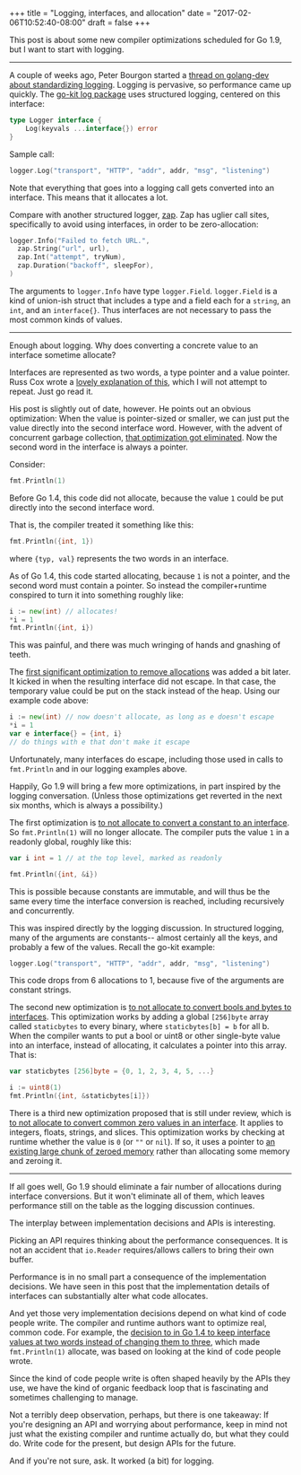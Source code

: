 +++
title = "Logging, interfaces, and allocation"
date = "2017-02-06T10:52:40-08:00"
draft = false
+++

This post is about some new compiler optimizations scheduled for Go 1.9,
but I want to start with logging.

---

A couple of weeks ago, Peter Bourgon started a
[thread on golang-dev about standardizing logging](https://groups.google.com/forum/#!topic/golang-dev/F3l9Iz1JX4g).
Logging is pervasive, so performance came up quickly.
The [go-kit log package](https://github.com/go-kit/kit/tree/master/log) uses structured logging,
centered on this interface:

```go
type Logger interface {
    Log(keyvals ...interface{}) error
}
```

Sample call:

```go
logger.Log("transport", "HTTP", "addr", addr, "msg", "listening")
```

Note that everything that goes into a logging call gets converted into an interface.
This means that it allocates a lot.

Compare with another structured logger, [zap](https://github.com/uber-go/zap).
Zap has uglier call sites, specifically to avoid using interfaces, in order to be zero-allocation:

```go
logger.Info("Failed to fetch URL.",
  zap.String("url", url),
  zap.Int("attempt", tryNum),
  zap.Duration("backoff", sleepFor),
)
```

The arguments to `logger.Info` have type `logger.Field`.
`logger.Field` is a kind of union-ish struct
that includes a type and a field each for a `string`, an `int`, and an `interface{}`.
Thus interfaces are not necessary to pass the most common kinds of values.

---

Enough about logging. Why does converting a concrete value to an interface sometime allocate?

Interfaces are represented as two words, a type pointer and a value pointer.
Russ Cox wrote a [lovely explanation of this](https://research.swtch.com/interfaces),
which I will not attempt to repeat. Just go read it.

His post is slightly out of date, however.
He points out an obvious optimization: When the value is pointer-sized or smaller,
we can just put the value directly into the second interface word.
However, with the advent of concurrent garbage collection,
[that optimization got eliminated](https://golang.org/issue/8405).
Now the second word in the interface is always a pointer.

Consider:

```go
fmt.Println(1)
```

Before Go 1.4, this code did not allocate,
because the value `1` could be put directly into the second interface word.

That is, the compiler treated it something like this:

```go
fmt.Println({int, 1})
```

where `{typ, val}` represents the two words in an interface.

As of Go 1.4, this code started allocating, because `1` is not a pointer,
and the second word must contain a pointer.
So instead the compiler+runtime conspired to turn it into something roughly like:

```go
i := new(int) // allocates!
*i = 1
fmt.Println({int, i})
```

This was painful, and there was much wringing of hands and gnashing of teeth.

The [first significant optimization to remove allocations](https://github.com/golang/go/commit/22701339817a591cd352ecd43b0439b84dbe8095)
was added a bit later. It kicked in when the resulting interface did not escape.
In that case, the temporary value could be put on the stack instead of the heap.
Using our example code above:

```go
i := new(int) // now doesn't allocate, as long as e doesn't escape
*i = 1
var e interface{} = {int, i}
// do things with e that don't make it escape
```

Unfortunately, many interfaces do escape, including those used in calls
to `fmt.Println` and in our logging examples above.

Happily, Go 1.9 will bring a few more optimizations,
in part inspired by the logging conversation.
(Unless those optimizations get reverted in the next six months,
which is always a possibility.)

The first optimization is [to not allocate to convert a constant to an interface](https://golang.org/issue/18704).
So `fmt.Println(1)` will no longer allocate. The compiler puts
the value `1` in a readonly global, roughly like this:

```go
var i int = 1 // at the top level, marked as readonly

fmt.Println({int, &i})
```

This is possible because constants are immutable,
and will thus be the same every time the interface conversion is reached,
including recursively and concurrently.

This was inspired directly by the logging discussion.
In structured logging, many of the arguments are constants--
almost certainly all the keys, and probably a few of the values.
Recall the go-kit example:

```go
logger.Log("transport", "HTTP", "addr", addr, "msg", "listening")
```

This code drops from 6 allocations to 1, because five of the arguments are constant strings.

The second new optimization is [to not allocate to convert bools and bytes to interfaces](https://golang.org/issue/17725).
This optimization works by adding a global `[256]byte` array called `staticbytes` to every binary,
where `staticbytes[b] = b` for all b.
When the compiler wants to put a bool or uint8 or other single-byte value
into an interface, instead of allocating, it calculates a pointer into this array.
That is:

```go
var staticbytes [256]byte = {0, 1, 2, 3, 4, 5, ...}

i := uint8(1)
fmt.Println({int, &staticbytes[i]})
```

There is a third new optimization proposed that is still under review,
which is [to not allocate to convert common zero values in an interface](https://golang.org/cl/36476).
It applies to integers, floats, strings, and slices.
This optimization works by checking at runtime whether the value is `0` (or `""` or `nil`).
If so, it uses a pointer to [an existing large chunk of zeroed memory](https://github.com/golang/go/blob/go1.8rc3/src/runtime/hashmap.go#L1182)
rather than allocating some memory and zeroing it.

---

If all goes well, Go 1.9 should eliminate a fair number of allocations during interface conversions.
But it won't eliminate all of them, which leaves performance still on the table as the logging discussion continues.

The interplay between implementation decisions and APIs is interesting.

Picking an API requires thinking about the performance consequences.
It is not an accident that `io.Reader` requires/allows callers to bring their own buffer.

Performance is in no small part a consequence of the implementation decisions.
We have seen in this post that the implementation details of interfaces can substantially alter
what code allocates.

And yet those very implementation decisions depend on what kind of code people write.
The compiler and runtime authors want to optimize real, common code.
For example, the [decision to in Go 1.4 to keep interface values at two words instead of changing them to three](https://golang.org/issue/8405),
which made `fmt.Println(1)` allocate, was based on looking at the kind of code people wrote.

Since the kind of code people write is often shaped heavily by the APIs they use,
we have the kind of organic feedback loop that is fascinating and sometimes challenging to manage.

Not a terribly deep observation, perhaps, but there is one takeaway:
If you're designing an API and worrying about performance,
keep in mind not just what the existing compiler and runtime actually do,
but what they could do.
Write code for the present, but design APIs for the future.

And if you're not sure, ask. It worked (a bit) for logging.
